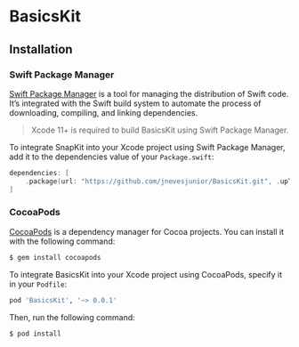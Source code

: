 # BasicsKit

## Installation

### Swift Package Manager

[Swift Package Manager](https://swift.org/package-manager/) is a tool for managing the distribution of Swift code. It’s integrated with the Swift build system to automate the process of downloading, compiling, and linking dependencies.

> Xcode 11+ is required to build BasicsKit using Swift Package Manager.

To integrate SnapKit into your Xcode project using Swift Package Manager, add it to the dependencies value of your `Package.swift`:

```swift
dependencies: [
    .package(url: "https://github.com/jnevesjunior/BasicsKit.git", .upToNextMajor(from: "0.0.2"))
]
```

### CocoaPods

[CocoaPods](http://cocoapods.org) is a dependency manager for Cocoa projects. You can install it with the following command:

```bash
$ gem install cocoapods
```

To integrate BasicsKit into your Xcode project using CocoaPods, specify it in your `Podfile`:

```ruby
pod 'BasicsKit', '~> 0.0.1'
```

Then, run the following command:

```bash
$ pod install
```
